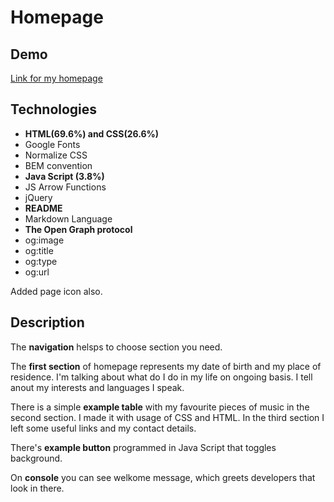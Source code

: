 # Homepage

## Demo

[Link for my homepage](https://sofyahrek.github.io/homepage/)

## Technologies

- **HTML(69.6%) and CSS(26.6%)**
- Google Fonts
- Normalize CSS
- BEM convention
- **Java Script (3.8%)**
- JS Arrow Functions
- jQuery
- **README**
- Markdown Language
- **The Open Graph protocol**
- og:image
- og:title
- og:type
- og:url

Added page icon also.

## Description

The **navigation** helsps to choose section you need.

The **first section** of homepage represents my date of birth and my place of residence. I'm talking about what do I do in my life on ongoing basis. I tell anout my interests and languages I speak.

There is a simple **example table** with my favourite pieces of music in the second section. I made it with usage of CSS and HTML.
In the third section I left some useful links and my contact details.

There's **example button** programmed in Java Script that toggles background.

On **console** you can see welkome message, which greets developers that look in there.
